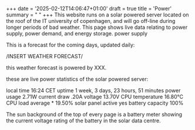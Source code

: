 +++
date = '2025-02-12T14:06:47+01:00'
draft = true
title = 'Power'
summary = " "
+++
This website runs on a solar powered server located on the roof of the IT university of copenhagen, and will go off-line during longer periods of bad weather. This page shows live data relating to power supply, power demand, and energy storage.
power supply

This is a forecast for the coming days, updated daily:

/INSERT WEATHER FORECAST/

this weather forecast is powered by XXX.

these are live power statistics of the solar powered server:

local time
16:24 CET
uptime
1 week, 3 days, 23 hours, 51 minutes
power usage
2.71W
current draw
.20A
voltage
13.70V
CPU temperature
16.80°C
CPU load average *
19.50%
solar panel active
yes
battery capacity
100%

The sun background of the top of every page is a battery meter showing the current voltage rating of the battery in the solar data centre.